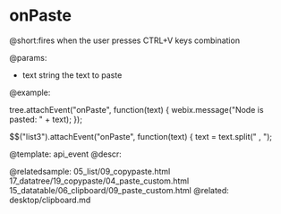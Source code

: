 onPaste
=============


@short:fires when the user presses CTRL+V keys combination
	

@params:
- text	string	the text to paste

@example: 

tree.attachEvent("onPaste", function(text) {
		webix.message("Node is pasted: " + text);
});


$$("list3").attachEvent("onPaste", function(text) {
				text = text.split(" , ");

@template:	api_event
@descr:

@relatedsample:
	05_list/09_copypaste.html
	17_datatree/19_copypaste/04_paste_custom.html
    15_datatable/06_clipboard/09_paste_custom.html
@related:
	desktop/clipboard.md
